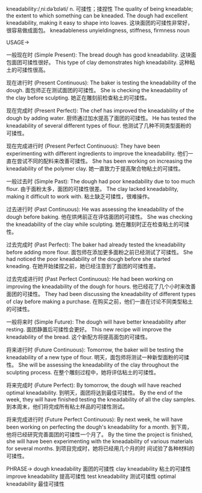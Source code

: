 kneadability:/ˌniːdəˈbɪləti/
n.
可揉性；揉捏性
The quality of being kneadable; the extent to which something can be kneaded.
The dough had excellent kneadability, making it easy to shape into loaves.  这块面团的可揉性非常好，很容易做成面包。
kneadableness
unyieldingness, stiffness, firmness
noun


USAGE->

一般现在时 (Simple Present):
The bread dough has good kneadability.  这块面包面团可揉性很好。
This type of clay demonstrates high kneadability.  这种粘土的可揉性很高。

现在进行时 (Present Continuous):
The baker is testing the kneadability of the dough.  面包师正在测试面团的可揉性。
She is checking the kneadability of the clay before sculpting. 她正在雕刻前检查粘土的可揉性。


现在完成时 (Present Perfect):
The chef has improved the kneadability of the dough by adding water. 厨师通过加水提高了面团的可揉性。
He has tested the kneadability of several different types of flour. 他测试了几种不同类型面粉的可揉性。


现在完成进行时 (Present Perfect Continuous):
They have been experimenting with different ingredients to improve the kneadability. 他们一直在尝试不同的配料来改善可揉性。
She has been working on increasing the kneadability of the polymer clay. 她一直致力于提高聚合物粘土的可揉性。


一般过去时 (Simple Past):
The dough had poor kneadability due to too much flour. 由于面粉太多，面团的可揉性很差。
The clay lacked kneadability, making it difficult to work with.  粘土缺乏可揉性，很难操作。


过去进行时 (Past Continuous):
He was assessing the kneadability of the dough before baking. 他在烘烤前正在评估面团的可揉性。
She was checking the kneadability of the clay while sculpting. 她在雕刻时正在检查粘土的可揉性。


过去完成时 (Past Perfect):
The baker had already tested the kneadability before adding more flour.  面包师在添加更多面粉之前已经测试了可揉性。
She had noticed the poor kneadability of the dough before she started kneading. 在她开始揉捏之前，她已经注意到了面团的可揉性差。


过去完成进行时 (Past Perfect Continuous):
He had been working on improving the kneadability of the dough for hours. 他已经花了几个小时来改善面团的可揉性。
They had been discussing the kneadability of different types of clay before making a purchase.  在购买之前，他们一直在讨论不同类型粘土的可揉性。


一般将来时 (Simple Future):
The dough will have better kneadability after resting.  面团静置后可揉性会更好。
This new recipe will improve the kneadability of the bread. 这个新配方将提高面包的可揉性。


将来进行时 (Future Continuous):
Tomorrow, the baker will be testing the kneadability of a new type of flour. 明天，面包师将测试一种新型面粉的可揉性。
She will be assessing the kneadability of the clay throughout the sculpting process. 在整个雕刻过程中，她将评估粘土的可揉性。


将来完成时 (Future Perfect):
By tomorrow, the dough will have reached optimal kneadability. 到明天，面团将达到最佳可揉性。
By the end of the week, they will have finished testing the kneadability of all the clay samples. 到本周末，他们将完成所有粘土样品的可揉性测试。


将来完成进行时 (Future Perfect Continuous):
By next week, he will have been working on perfecting the dough's kneadability for a month. 到下周，他将已经研究完善面团的可揉性一个月了。
By the time the project is finished, she will have been experimenting with the kneadability of various materials for several months. 到项目完成时，她将已经用几个月的时 间试验了各种材料的可揉性。


PHRASE->
dough kneadability 面团的可揉性
clay kneadability 粘土的可揉性
improve kneadability 提高可揉性
test kneadability 测试可揉性
optimal kneadability 最佳可揉性
